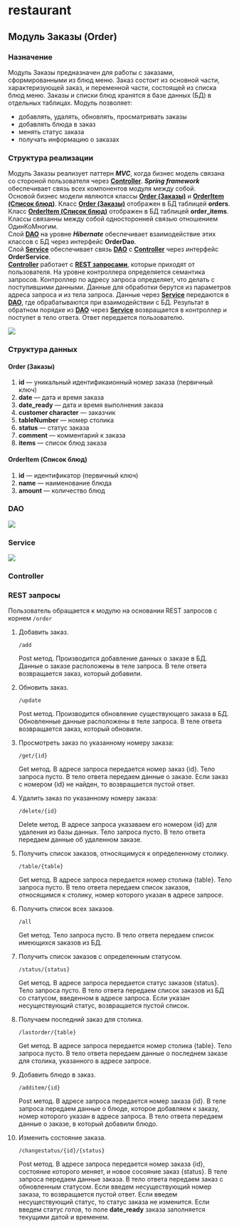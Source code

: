  # restaurant
 ## Модуль Заказы (Order)
 
 ### Назначение
 
 Модуль Заказы предназначен для работы с заказами, сформированными 
 из блюд меню. Заказ состоит из основной части, характеризующей заказ, и переменной части,
 состоящей из списка блюд меню. Заказы и списки блюд хранятся в базе данных (БД) в отдельных таблицах.
 Модуль позволяет:
  * добавлять, удалять, обновлять, просматривать заказы
  * добавлять блюда в заказ
  * менять статус заказа
  * получать информацию о заказах 
  
 ### Структура реализации
 
 Модуль Заказы реализует паттерн ***MVC***, когда бизнес модель связана со стороной пользователя через 
 [**Controller**](#сontroller). ***Spring framework*** обеспечивает связь всех компонентов модуля между собой.<br/>
 Основой бизнес модели являются классы [**Order (Заказы)**](#order) и [**OrderItem (Список блюд)**](#orderItem).
 Класс [**Order (Заказы)**](#order) отображен в БД таблицей **orders**. 
 Класс [**OrderItem (Список блюд)**](#orderItem) отображен в БД таблицей **order_items**.
 Классы связанны между собой односторонней связью отношением ОдинКоМногим.<br/>
 Cлой [**DAO**](#dao) на уровне ***Hibernate*** обеспечивает взаимодействие этих классов с БД через интерфейс **OrderDao**.<br/>
 Cлой [**Service**](#service) обеспечивает связь [**DAO**](#dao) с [**Controller**](#сontroller) через интерфейс **OrderService**.<br/> 
 [**Controller**](#сontroller) работает с [**REST запросами**](#rest-запросы), которые приходят от пользователя. 
 На уровне контроллера определяется семантика запросов. Контроллер по адресу запроса определяет, что делать с поступившими данными.
 Данные для обработки берутся из параметров адреса запроса и из тела запроса.
 Данные через [**Service**](#service) передаются в [**DAO**](#dao), где обрабатываются при взаимодействии с БД.
  Результат в обратном порядке из [**DAO**](#dao) через [**Service**](#service) возвращается в контроллер и поступет в тело ответа.
  Ответ передается пользователю.
 
 ![](https://image.prntscr.com/image/lOY9wxJYSVWdqcLHi48SlA.png)
 
 ### Структура данных
 <a name="order"></a>
 #### Order (Заказы)
 1. **id** — уникальный идентификаионный номер заказа (первичный ключ)   
 2. **date** — дата и время заказа  
 3. **date_ready** — дата и время выполнения заказа
 3. **customer character** — заказчик
 4. **tableNumber** — номер столика
 5. **status** — статус заказа 
 6. **comment** — комментарий к заказа
 7. **items** — список блюд заказа
 
 <a name="orderItem"></a>
 #### OrderItem (Список блюд)
 
 1. **id** — идентификатор (первичный ключ)    
 2. **name** — наименование блюда   
 3. **amount** — количество блюд
 
 <a name="dao"></a>
 ### DAO
 ![](https://image.prntscr.com/image/luOhgmZrTheRMAIP0ymxqA.png)
 
 <a name="service"></a>
 ### Service
 ![](https://image.prntscr.com/image/ZrQcSKXQSl2DD0dXVErHSA.png)
 
 <a name="сontroller"></a>
 ### Controller
 
 ### REST запросы
 Пользователь обращается к модулю на основании REST запросов с корнем ```/order```
 
 1. Добавить заказ.  
     
    ```/add```
    
     Post метод. Производится добавление данных о заказе в БД. Данные о заказе расположены в теле запроса.
     В теле ответа возвращается заказ, который добавили.
     
    
 2. Обновить заказ.
      
    ```/update```
    
     Post метод. Производится обновление существующего заказа в БД. Обновленные данные расположены в теле запроса.
     В теле ответа возвращается заказ, который обновили.
    
 3. Просмотреть заказ по указанному номеру заказа: 
  
    ```/get/{id}```
    
     Get метод. В адресе запроса передается номер заказ {id}. Тело запроса пусто. В тело ответа
     передаем данные о заказе. Если заказ с номером {id} не найден, то возвращается пустой ответ. 
  
 4. Удалить заказ по указанному номеру заказа:  
  
    ```/delete/{id}```
    
    Delete метод. В адресе запроса указаваем его номером {id} для удаления из базы данных. 
    Тело запроса пусто. В тело ответа передаем данные об удаленном заказе.
  
 5. Получить список заказов, относящимуся к определенному столику. 
  
    ```/table/{table}```
    
    Get метод. В адресе запроса передается номер столика {table}. Тело запроса пусто. 
    В тело ответа передаем список заказов, относящимся к столику, номер которого  указан в адресе запросе.
    
 6. Получить список всех заказов. 
  
    ```/all```
    
    Get метод. Тело запроса пусто. В тело ответа передаем список имеющихся заказов из БД.
  
 7. Получить список заказов с определенным статусом. 
  
    ```/status/{status}```
    
    Get метод. В адресе запроса передается статус заказов {status}. Тело запроса пусто.
    В тело ответа передаем список заказов из БД со статусом, введенном в адресе запроса.
    Если указан несуществующий статус, возвращается пустой список.
   
 8. Получаем последний заказ для столика.
   
    ```/lastorder/{table}```
    
    Get метод. В адресе запроса передается номер столика {table}. Тело запроса пусто.
    В тело ответа передаем данные о последнем заказе для столика, указанного в адресе запросе.                                                            
 
 9. Добавить блюдо в заказ.
   
    ```/additem/{id}```
    
    Post метод. В адресе запроса передается номер заказа {id}. В теле запроса передаем данные о блюде, которое
    добавляем к заказу, номер которого указан в адресе запроса. В тело ответа передаем данные о заказе,
    в который добавили блюдо.
   
 10. Изменить состояние заказа. 
  
     ```/changestatus/{id}/{status}```
     
      Post метод. В адресе запроса передается номер заказа {id}, состояние которого меняет, и новое сосояние заказ {status}.
      В теле запроса передаем данные заказа. В тело ответа передаем заказ с обновленным статусом.
      Если введем несуществующий номер заказа, то возвращается пустой ответ. 
      Если введем несуществующий статус, то статус заказа не изменится.
      Если введем статус *готов*, то поле **date_ready** заказа заполняется текущими датой и временем.
      
 
